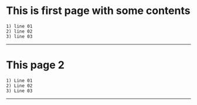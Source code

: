 
# This is first page with some contents

	1) line 01
	2) line 02
	3) line 03

---

# This page 2
	1) Line 01
	2) Line 02
	3) Line 03

---
